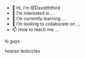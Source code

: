 - 👋 Hi, I’m @Davidththird
- 👀 I’m interested in ...
- 🌱 I’m currently learning ...
- 💞️ I’m looking to collaborate on ...
- 📫 How to reach me ...

<!---
Davidththird/Davidththird is a ✨ special ✨ repository because its `README.md` (this file) appears on your GitHub profile.
You can click the Preview link to take a look at your changes.
--->

hi guys

hoarse testcicles
